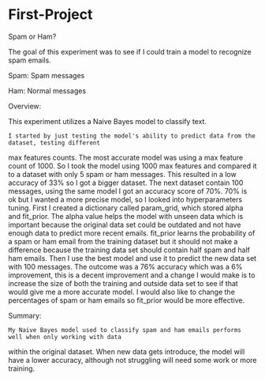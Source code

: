 # First-Project

Spam or Ham?

The goal of this experiment was to see if I could train a model to recognize spam emails.

Spam: Spam messages

Ham: Normal messages

Overview:

This experiment utilizes a Naive Bayes model to classify text.

    I started by just testing the model's ability to predict data from the dataset, testing different 
max features counts. The most accurate model was using a max feature count of 1000. So I took the model using 1000 max features and compared it to a dataset with only 5 spam or ham messages. This resulted in a low accuracy of 33% so I got a bigger dataset. The next dataset contain 100 messages, using the same model I got an accuracy score of 70%. 70% is ok but I wanted a more precise model, so I looked into hyperparameters tuning. First I created a dictionary called param_grid, which stored alpha and fit_prior. The alpha value helps the model with unseen data which is important because the original data set could be outdated and not have enough data to predict more recent emails. fit_prior learns the probability of a spam or ham email from the training dataset but it should not make a difference because the training data set should contain half spam and half ham emails. Then I use the best model and use it to predict the new data set with 100 messages. The outcome was a 76% accuracy which was a 6% improvement, this is a decent improvement and a change I would make is to increase the size of both the training and outside data set to see if that would give me a more accurate model. I would also like to change the percentages of spam or ham emails so fit_prior would be more effective.

Summary:

    My Naive Bayes model used to classify spam and ham emails performs well when only working with data 
within the original dataset. When new data gets introduce, the model will have a lower accuracy, although not struggling will need some work or more training.
